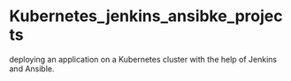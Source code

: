 # Kubernetes_jenkins_ansibke_projects
deploying an application on a Kubernetes cluster with the help of Jenkins and Ansible.
